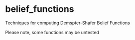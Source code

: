 # belief_functions
Techniques for computing Demspter-Shafer Belief Functions

Please note, some functions may be untested